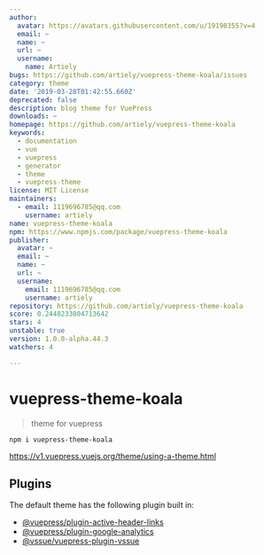 ```yaml
---
author:
  avatar: https://avatars.githubusercontent.com/u/19198355?v=4
  email: ~
  name: ~
  url: ~
  username:
    name: Artiely
bugs: https://github.com/artiely/vuepress-theme-koala/issues
category: theme
date: '2019-03-28T01:42:55.660Z'
deprecated: false
description: blog theme for VuePress
downloads: ~
homepage: https://github.com/artiely/vuepress-theme-koala
keywords:
  - documentation
  - vue
  - vuepress
  - generator
  - theme
  - vuepress-theme
license: MIT License
maintainers:
  - email: 1119696785@qq.com
    username: artiely
name: vuepress-theme-koala
npm: https://www.npmjs.com/package/vuepress-theme-koala
publisher:
  avatar: ~
  email: ~
  name: ~
  url: ~
  username:
    email: 1119696785@qq.com
    username: artiely
repository: https://github.com/artiely/vuepress-theme-koala
score: 0.2448233804713642
stars: 4
unstable: true
version: 1.0.0-alpha.44.3
watchers: 4

---
```


# vuepress-theme-koala
> theme for vuepress

```
npm i vuepress-theme-koala
```
https://v1.vuepress.vuejs.org/theme/using-a-theme.html


## Plugins

The default theme has the following plugin built in:

- [@vuepress/plugin-active-header-links](https://github.com/vuejs/vuepress/tree/master/packages/@vuepress/plugin-active-header-links)
- [@vuepress/plugin-google-analytics](https://github.com/vuejs/vuepress/tree/master/packages/%40vuepress/plugin-google-analytics)
- [@vssue/vuepress-plugin-vssue](https://github.com/meteorlxy/vssue)
